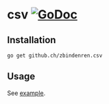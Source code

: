 # csv [![GoDoc](http://godoc.org/github.com/zbinderen/csv?status.svg)](http://godoc.org/github.com/zbindenren/csv)

## Installation

    go get github.ch/zbindenren.csv

## Usage

See [example](./example/example.go).
